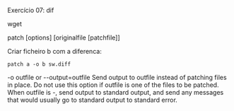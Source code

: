 Exercício 07: dif

wget <url>


patch [options] [originalfile [patchfile]]

Criar ficheiro b com a diferenca:

    patch a -o b sw.diff

-o outfile  or  --output=outfile
          Send output to outfile instead of patching files in place.  Do not use this option if outfile is one of the files to be patched.  When outfile is -, send output to standard output, and  send  any
          messages that would usually go to standard output to standard error.

